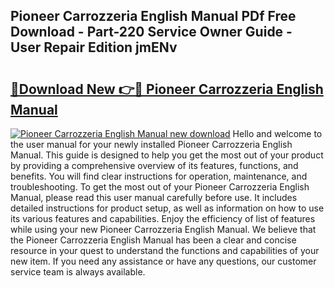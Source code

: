 ## Pioneer Carrozzeria English Manual PDf Free Download - Part-220 Service Owner Guide - User Repair Edition jmENv

# <h2><a href="http://bc99542.oget.top/?id=Pioneer+Carrozzeria+English+Manual">🔗Download New 👉🔴 Pioneer Carrozzeria English Manual</a></h2>

[![Pioneer Carrozzeria English Manual new download](https://i.imgur.com/5g1atiW.png)](http://bc99542.oget.top/?id=Pioneer+Carrozzeria+English+Manual)
Hello and welcome to the user manual for your newly installed Pioneer Carrozzeria English Manual. This guide is designed to help you get the most out of your product by providing a comprehensive overview of its features, functions, and benefits. You will find clear instructions for operation, maintenance, and troubleshooting. To get the most out of your Pioneer Carrozzeria English Manual, please read this user manual carefully before use. It includes detailed instructions for product setup, as well as information on how to use its various features and capabilities. Enjoy the efficiency of list of features while using your new Pioneer Carrozzeria English Manual. We believe that the Pioneer Carrozzeria English Manual has been a clear and concise resource in your quest to understand the functions and capabilities of your new item. If you need any assistance or have any questions, our customer service team is always available.
